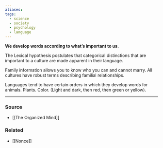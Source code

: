 ```yaml
---
aliases: 
tags:
  - science
  - society
  - psychology
  - language
---
```

**We develop words according to what’s important to us.**

The Lexical hypothesis postulates that categorical distinctions that are important to a culture are made apparent in their language. 

Family information allows you to know who you can and cannot marry. All cultures have robust terms describing familial relationships.

Languages tend to have certain orders in which they develop words for animals. Plants. Color. (Light and dark, then red, then green or yellow).

---

### Source
- [[The Organized Mind]]

### Related
- [[Nonce]]